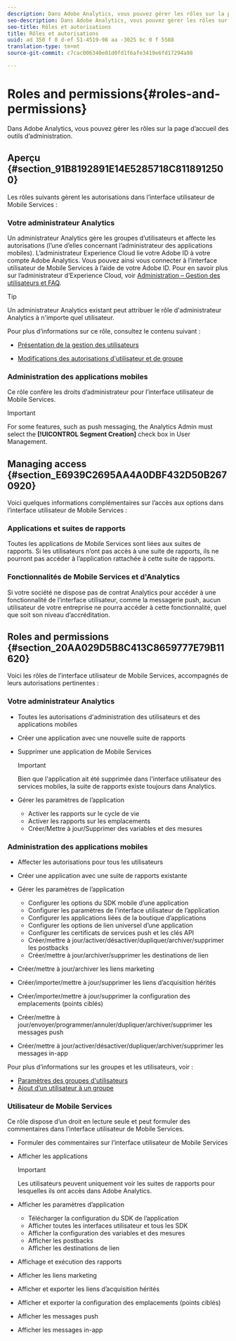```yaml
---
description: Dans Adobe Analytics, vous pouvez gérer les rôles sur la page d’accueil des outils d’administration.
seo-description: Dans Adobe Analytics, vous pouvez gérer les rôles sur la page d’accueil des outils d’administration.
seo-title: Rôles et autorisations
title: Rôles et autorisations
uuid: ad 350 f 8 d-ef 51-4519-98 aa -3025 bc 0 f 5588
translation-type: tm+mt
source-git-commit: c7cac006340e01d0fd1f6afe3419e6fd17294a98

---
```



# Roles and permissions{#roles-and-permissions}

Dans Adobe Analytics, vous pouvez gérer les rôles sur la page d’accueil des outils d’administration.

## Aperçu {#section_91B8192891E14E5285718C8118912500}

Les rôles suivants gèrent les autorisations dans l’interface utilisateur de Mobile Services :

### Votre administrateur Analytics

Un administrateur Analytics gère les groupes d’utilisateurs et affecte les autorisations (l’une d’elles concernant l’administrateur des applications mobiles). L’administrateur Experience Cloud lie votre Adobe ID à votre compte Adobe Analytics. Vous pouvez ainsi vous connecter à l’interface utilisateur de Mobile Services à l’aide de votre Adobe ID. Pour en savoir plus sur l’administrateur d’Experience Cloud, voir [Administration – Gestion des utilisateurs et FAQ](https://docs.adobe.com/content/help/en/core-services/interface/manage-users-and-products/admin-getting-started.html).

>[!TIP]
>
>Un administrateur Analytics existant peut attribuer le rôle d'administrateur Analytics à n'importe quel utilisateur.

Pour plus d’informations sur ce rôle, consultez le contenu suivant :

* [Présentation de la gestion des utilisateurs](https://docs.adobe.com/content/help/en/analytics/admin/user-product-management/user-management/users.html)

* [Modifications des autorisations d'utilisateur et de groupe](https://docs.adobe.com/content/help/en/analytics/admin/user-product-management/user-management/permissions-changes.html)

### Administration des applications mobiles

Ce rôle confère les droits d’administrateur pour l’interface utilisateur de Mobile Services.

>[!IMPORTANT]
>
>For some features, such as push messaging, the Analytics Admin must select the **[!UICONTROL Segment Creation]** check box in User Management.

## Managing access {#section_E6939C2695AA4A0DBF432D50B2670920}

Voici quelques informations complémentaires sur l’accès aux options dans l’interface utilisateur de Mobile Services :

### Applications et suites de rapports

Toutes les applications de Mobile Services sont liées aux suites de rapports. Si les utilisateurs n’ont pas accès à une suite de rapports, ils ne pourront pas accéder à l’application rattachée à cette suite de rapports.

### Fonctionnalités de Mobile Services et d'Analytics

Si votre société ne dispose pas de contrat Analytics pour accéder à une fonctionnalité de l’interface utilisateur, comme la messagerie push, aucun utilisateur de votre entreprise ne pourra accéder à cette fonctionnalité, quel que soit son niveau d’accréditation.

## Roles and permissions {#section_20AA029D5B8C413C8659777E79B11620}

Voici les rôles de l’interface utilisateur de Mobile Services, accompagnés de leurs autorisations pertinentes :

### Votre administrateur Analytics

* Toutes les autorisations d'administration des utilisateurs et des applications mobiles
* Créer une application avec une nouvelle suite de rapports
* Supprimer une application de Mobile Services

   >[!IMPORTANT]
   >
   >Bien que l'application ait été supprimée dans l'interface utilisateur des services mobiles, la suite de rapports existe toujours dans Analytics.

* Gérer les paramètres de l’application

   * Activer les rapports sur le cycle de vie
   * Activer les rapports sur les emplacements
   * Créer/Mettre à jour/Supprimer des variables et des mesures

### Administration des applications mobiles

* Affecter les autorisations pour tous les utilisateurs
* Créer une application avec une suite de rapports existante
* Gérer les paramètres de l’application

   * Configurer les options du SDK mobile d’une application
   * Configurer les paramètres de l’interface utilisateur de l’application
   * Configurer les applications liées de la boutique d’applications
   * Configurer les options de lien universel d’une application
   * Configurer les certificats de services push et les clés API
   * Créer/mettre à jour/activer/désactiver/dupliquer/archiver/supprimer les postbacks
   * Créer/mettre à jour/archiver/supprimer les destinations de lien

* Créer/mettre à jour/archiver les liens marketing
* Créer/importer/mettre à jour/supprimer les liens d’acquisition hérités
* Créer/importer/mettre à jour/supprimer la configuration des emplacements (points ciblés)
* Créer/mettre à jour/envoyer/programmer/annuler/dupliquer/archiver/supprimer les messages push
* Créer/mettre à jour/activer/désactiver/dupliquer/archiver/supprimer les messages in-app

Pour plus d’informations sur les groupes et les utilisateurs, voir :

* [Paramètres des groupes d'utilisateurs](https://docs.adobe.com/content/help/en/analytics/admin/user-product-management/user-groups/groups.html)
* [Ajout d’un utilisateur à un groupe](https://docs.adobe.com/content/help/en/analytics/admin/user-product-management/user-management/t-add-user-to-group.html)

### Utilisateur de Mobile Services

Ce rôle dispose d’un droit en lecture seule et peut formuler des commentaires dans l’interface utilisateur de Mobile Services.

* Formuler des commentaires sur l’interface utilisateur de Mobile Services
* Afficher les applications

   >[!IMPORTANT]
   >
   >Les utilisateurs peuvent uniquement voir les suites de rapports pour lesquelles ils ont accès dans Adobe Analytics.

* Afficher les paramètres d’application

   * Télécharger la configuration du SDK de l’application
   * Afficher toutes les interfaces utilisateur et tous les SDK
   * Afficher la configuration des variables et des mesures
   * Afficher les postbacks
   * Afficher les destinations de lien

* Affichage et exécution des rapports
* Afficher les liens marketing
* Afficher et exporter les liens d’acquisition hérités
* Afficher et exporter la configuration des emplacements (points ciblés)
* Afficher les messages push
* Afficher les messages in-app
